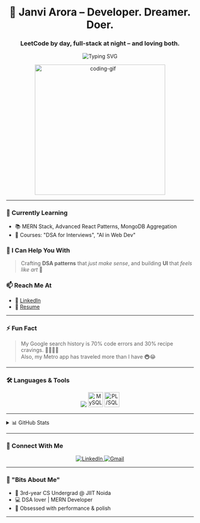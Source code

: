 <h1 align="center">🚀 Janvi Arora – Developer. Dreamer. Doer.</h1>
<h3 align="center">LeetCode by day, full-stack at night – and loving both.</h3>

<p align="center">
  <img src="https://readme-typing-svg.demolab.com?font=Fira+Code&weight=600&size=20&pause=1000&color=00F7FF&center=true&vCenter=true&width=750&lines=Translating+logic+into+beautiful+interfaces.;Kabhi+kabhi+code+samajhne+ke+liye+coffee+nahi+sabr+chahiye.;Design-driven+mindset+with+developer+precision.;VS+Code+open+karte+hi+productivity+ka+button+on+ho+jaata+hai.;Code+that+works+is+good%2C+code+that+feels+right+is+better." alt="Typing SVG" />
</p>



<p align="center">
  <img src="https://png.pngtree.com/png-vector/20230728/ourmid/pngtree-code-clipart-one-of-the-character-concept-for-gamer-gamer-girl-vector-png-image_6805622.png" width="350" alt="coding-gif" />
</p>

---

### 🌱 Currently Learning
- 📚 MERN Stack, Advanced React Patterns, MongoDB Aggregation
- 📖 Courses: "DSA for Interviews", "AI in Web Dev"

### 🧠 I Can Help You With
> Crafting **DSA patterns** that *just make sense*, and building **UI** that *feels like art* 🎨

### 📫 Reach Me At
- 📩 [LinkedIn](https://www.linkedin.com/in/janvi-arora-7b8299294/)
- 📄 [Resume](https://drive.google.com/drive/u/0/folders/1MHC6Vt6RAxkUhFMqNi8j4EDzQhzoe-AJ)

---

### ⚡ Fun Fact
> My Google search history is 70% code errors and 30% recipe cravings. 👩‍🍳👩‍💻  
> Also, my Metro app has traveled more than I have 🚇😂

---

### 🛠️ Languages & Tools

<p align="center">
  <img src="https://skillicons.dev/icons?i=cpp,react,nodejs,mongodb,tailwind,html,css,js,git,redux,figma,php,firebase,bootstrap" />
  <img src="https://cdn.jsdelivr.net/gh/devicons/devicon/icons/mysql/mysql-original.svg" height="40" width="40" alt="MySQL"/>
  <img src="https://cdn.jsdelivr.net/gh/devicons/devicon/icons/oracle/oracle-original.svg" height="40" width="40" alt="PL/SQL"/>
</p>

---

<details>
  <summary>📊 GitHub Stats</summary>

  <p align="center">
    <img src="https://github-readme-stats.vercel.app/api?username=janviarora24&show_icons=true&theme=radical" width="45%"/>
    <img src="https://github-readme-stats.vercel.app/api/top-langs/?username=janviarora24&layout=compact&theme=radical" width="45%" />
  </p>

  <p align="center"><img  src="https://github-readme-streak-stats.herokuapp.com/?user=janviarora24&" alt="janviarora24" /></p>
</details>


---

<h3>💫 Connect With Me</h3>

<p align="center">
  <a href="https://www.linkedin.com/in/janvi-arora-7b8299294/" target="_blank">
    <img src="https://img.icons8.com/fluency/30/000000/linkedin.png" title="LinkedIn"/>
  </a>
  <a href="mailto:janvi.jiyaarora@gmail.com">
    <img src="https://img.icons8.com/fluency/30/000000/gmail.png" title="Gmail"/>
  </a>
</p>


---

### 🧩 "Bits About Me"

- 🧩 3rd-year CS Undergrad @ JIIT Noida  
- 💻 DSA lover | MERN Developer  
- 🌟 Obsessed with performance & polish

---



